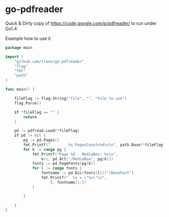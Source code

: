 go-pdfreader
============

Quick & Dirty copy of https://code.google.com/p/pdfreader/ to run under Go1.4

Example how to use it

```go
package main

import (
	"github.com/1lann/go-pdfreader"
	"flag"
	"fmt"
	"path"
)

func main() {

	fileFlag := flag.String("file", "", "File to use")
	flag.Parse()

	if *fileFlag == "" {
		return
	}

	pd := pdfread.Load(*fileFlag)
	if pd != nil {
		pg := pd.Pages()
		fmt.Printf("        %s PagesCount=%d\n\n", path.Base(*fileFlag), len(pg))
		for k := range pg {
			fmt.Printf("Page %d - MediaBox: %s\n",
				k+1, pd.Att("/MediaBox", pg[k]))
			fonts := pd.PageFonts(pg[k])
			for l := range fonts {
				fontname := pd.Dic(fonts[l])["/BaseFont"]
				fmt.Printf("  %s = \"%s\"\n",
					l, fontname[1:])
			}

		}

	}
}

```
